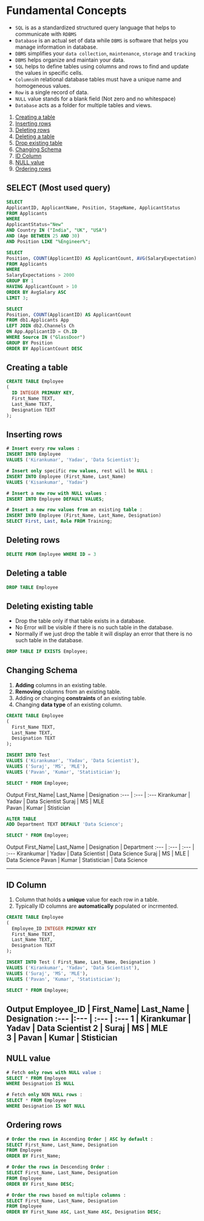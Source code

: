# Fundamental Concepts

- `SQL` is as a standardized structured query language that helps to communicate with `RDBMS`
- `Database` is an actual set of data while `DBMS` is software that helps you manage information in database.
- `DBMS` simplifies your `data collection`, `maintenance`, `storage` and `tracking`
- `DBMS` helps organize and maintain your data.
- `SQL` helps to define tables using columns and rows to find and update the values in specific cells.
- `Columns`in relational database tables must have a unique name and homogeneous values.
- `Row` is a single record of data.
- `NULL` value stands for a blank field (Not zero and no whitespace)
- `Database` acts as a folder for multiple tables and views.

1. <a href=#create>Creating a table</a>
2. <a href=#insert>Inserting rows</a>
3. <a href=#drow>Deleting rows</a>
4. <a href=#delete>Deleting a table</a>
5. <a href=#drop>Drop existing table</a>
6. <a href=#schema>Changing Schema</a>
7. <a href=#id>ID Column</a>
8. <a href=#null>NULL value</a>
9. <a href=#order>Ordering rows</a>

## SELECT (Most used query)

```sql
SELECT
ApplicantID, ApplicantName, Position, StageName, ApplicantStatus
FROM Applicants
WHERE
ApplicantStatus="New" 
AND Country IN ("India", "UK", "USA") 
AND (Age BETWEEN 25 AND 30)
AND Position LIKE "%Engineer%";
```

```sql
SELECT
Position, COUNT(ApplicantID) AS ApplicantCount, AVG(SalaryExpectation) AS AvgSalary
FROM Applicants
WHERE
SalaryExpectations > 2000
GROUP BY 1
HAVING ApplicantCount > 10 
ORDER BY AvgSalary ASC
LIMIT 3;
```

```sql
SELECT
Position, COUNT(ApplicantID) AS ApplicantCount
FROM db1.Applicants App
LEFT JOIN db2.Channels Ch
ON App.ApplicantID = Ch.ID
WHERE Source IN ("GlassDoor")
GROUP BY Position
ORDER BY ApplicantCount DESC
```

<h2 name=create>Creating a table</h2>

```sql
CREATE TABLE Employee
(
  ID INTEGER PRIMARY KEY,
  First_Name TEXT,
  Last_Name TEXT,
  Designation TEXT
);
```

<h2 name=insert>Inserting rows</h2>

```sql
# Insert every row values :
INSERT INTO Employee
VALUES ('Kirankumar', 'Yadav', 'Data Scientist');

# Insert only specific row values, rest will be NULL :
INSERT INTO Employee (First_Name, Last_Name)
VALUES ('Kisankumar', 'Yadav')

# Insert a new row with NULL values :
INSERT INTO Employee DEFAULT VALUES;

# Insert a new row values from an existing table :
INSERT INTO Employee (First_Name, Last_Name, Designation)
SELECT First, Last, Role FROM Training;
```

<h2 name=drow>Deleting rows</h2>

```sql
DELETE FROM Employee WHERE ID = 3
```

<h2 name=delete>Deleting a table</h2>

```sql
DROP TABLE Employee
```

<h2 name=drop>Deleting existing table</h2>

- Drop the table only if that table exists in a database.
- No Error will be visible if there is no such table in the database.
- Normally if we just drop the table it will display an error that there is no such table in the database.

```sql
DROP TABLE IF EXISTS Employee;
```

<h2 name='schema'>Changing Schema</h2>

1. **Adding** columns in an existing table.
2. **Removing** columns from an existing table.
3. Adding or changing **constraints** of an existing table.
4. Changing **data type** of an existing column.

```sql
CREATE TABLE Employee
(
  First_Name TEXT,
  Last_Name TEXT,
  Designation TEXT
);

INSERT INTO Test
VALUES ('Kirankumar', 'Yadav', 'Data Scientist'),
VALUES ('Suraj', 'MS', 'MLE'),
VALUES ('Pavan', 'Kumar', 'Statistician');

SELECT * FROM Employee;
```
Output
First_Name| Last_Name | Designation
:--- | :--- | :--- 
Kirankumar | Yadav | Data Scientist
Suraj | MS | MLE  
Pavan | Kumar | Stistician

```sql
ALTER TABLE 
ADD Department TEXT DEFAULT 'Data Science';

SELECT * FROM Employee;
```   
Output
First_Name| Last_Name | Designation | Department
:--- | :--- | :--- | :---
Kirankumar | Yadav | Data Scientist | Data Science
Suraj | MS | MLE | Data Science
Pavan | Kumar | Statistician | Data Science

---

<h2 name='id'>ID Column</h2>

1. Column that holds a **unique** value for each row in a table.
2. Typically ID columns are **automatically** populated or incrmented.

```sql
CREATE TABLE Employee
(
  Employee_ID INTEGER PRIMARY KEY
  First_Name TEXT,
  Last_Name TEXT,
  Designation TEXT
);

INSERT INTO Test ( First_Name, Last_Name, Designation )
VALUES ('Kirankumar', 'Yadav', 'Data Scientist'),
VALUES ('Suraj', 'MS', 'MLE'),
VALUES ('Pavan', 'Kumar', 'Statistician');

SELECT * FROM Employee;
```
Output
Employee_ID | First_Name| Last_Name | Designation
:--- |:--- | :--- | :--- 
1 | Kirankumar | Yadav | Data Scientist
2 | Suraj | MS | MLE  
3 | Pavan | Kumar | Stistician
---

<h2 name=null>NULL value</h2>

```sql
# Fetch only rows with NULL value :
SELECT * FROM Employee
WHERE Designation IS NULL

# Fetch only NON NULL rows :
SELECT * FROM Employee
WHERE Designation IS NOT NULL
```

<h2 name=order>Ordering rows</h2>

```sql
# Order the rows in Ascending Order | ASC by default :
SELECT First_Name, Last_Name, Designation 
FROM Employee
ORDER BY First_Name;

# Order the rows in Descending Order :
SELECT First_Name, Last_Name, Designation 
FROM Employee
ORDER BY First_Name DESC;

# Order the rows based on multiple columns :
SELECT First_Name, Last_Name, Designation 
FROM Employee
ORDER BY First_Name ASC, Last_Name ASC, Designation DESC;
```
